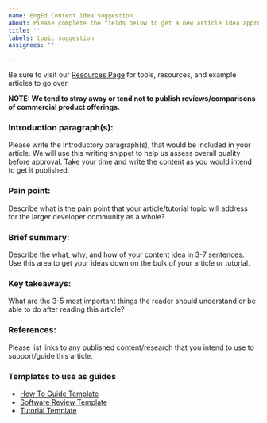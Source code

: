 ```yaml
---
name: EngEd Content Idea Suggestion
about: Please complete the fields below to get a new article idea approved for submission.
title: ''
labels: topic suggestion
assignees: ''

---
```


Be sure to visit our [Resources Page](https://github.com/section-engineering-education/engineering-education/blob/master/new_contributors/resources-page.md) for tools, resources, and example articles to go over.

**NOTE: We tend to stray away or tend not to publish reviews/comparisons of commercial product offerings.**

### Introduction paragraph(s):
Please write the Introductory paragraph(s), that would be included in your article. We will use this writing snippet to help us assess overall quality before approval. Take your time and write the content as you would intend to get it published.

### Pain point:
Describe what is the pain point that your article/tutorial topic will address for the larger developer community as a whole?

### Brief summary: 
Describe the what, why, and how of your content idea in 3-7 sentences. Use this area to get your ideas down on the bulk of your article or tutorial.

### Key takeaways: 
What are the 3-5 most important things the reader should understand or be able to do after reading this article?

### References: 
Please list links to any published content/research that you intend to use to support/guide this article.

### Templates to use as guides
- [How To Guide Template](https://github.com/section-engineering-education/engineering-education/blob/master/new_contributors/how-to-guide-template.md)
- [Software Review Template](https://github.com/section-engineering-education/engineering-education/blob/master/new_contributors/software-review-template.md)
- [Tutorial Template](https://github.com/section-engineering-education/engineering-education/blob/master/new_contributors/tutorial-template.md)
